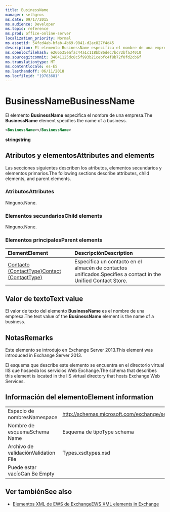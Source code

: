 ```yaml
---
title: BusinessName
manager: sethgros
ms.date: 09/17/2015
ms.audience: Developer
ms.topic: reference
ms.prod: office-online-server
localization_priority: Normal
ms.assetid: 54fcd4ab-bfab-4b69-9841-d2ac827f4d45
description: El elemento BusinessName especifica el nombre de una empresa.
ms.openlocfilehash: e266535eafac44a1c118bb86dec7bc72bfa34010
ms.sourcegitcommit: 34041125dc8c5f993b21cebfc4f8b72f0fd2cb6f
ms.translationtype: MT
ms.contentlocale: es-ES
ms.lasthandoff: 06/11/2018
ms.locfileid: "19763681"
---
```

# <a name="businessname"></a><span data-ttu-id="9ee66-103">BusinessName</span><span class="sxs-lookup"><span data-stu-id="9ee66-103">BusinessName</span></span>

<span data-ttu-id="9ee66-104">El elemento **BusinessName** especifica el nombre de una empresa.</span><span class="sxs-lookup"><span data-stu-id="9ee66-104">The **BusinessName** element specifies the name of a business.</span></span> 
  
```XML
<BusinessName></BusinessName>
```

 <span data-ttu-id="9ee66-105">**string**</span><span class="sxs-lookup"><span data-stu-id="9ee66-105">**string**</span></span>
## <a name="attributes-and-elements"></a><span data-ttu-id="9ee66-106">Atributos y elementos</span><span class="sxs-lookup"><span data-stu-id="9ee66-106">Attributes and elements</span></span>

<span data-ttu-id="9ee66-107">Las secciones siguientes describen los atributos, elementos secundarios y elementos primarios.</span><span class="sxs-lookup"><span data-stu-id="9ee66-107">The following sections describe attributes, child elements, and parent elements.</span></span>
  
### <a name="attributes"></a><span data-ttu-id="9ee66-108">Atributos</span><span class="sxs-lookup"><span data-stu-id="9ee66-108">Attributes</span></span>

<span data-ttu-id="9ee66-109">Ninguno.</span><span class="sxs-lookup"><span data-stu-id="9ee66-109">None.</span></span>
  
### <a name="child-elements"></a><span data-ttu-id="9ee66-110">Elementos secundarios</span><span class="sxs-lookup"><span data-stu-id="9ee66-110">Child elements</span></span>

<span data-ttu-id="9ee66-111">Ninguno.</span><span class="sxs-lookup"><span data-stu-id="9ee66-111">None.</span></span>
  
### <a name="parent-elements"></a><span data-ttu-id="9ee66-112">Elementos principales</span><span class="sxs-lookup"><span data-stu-id="9ee66-112">Parent elements</span></span>

|<span data-ttu-id="9ee66-113">**Element**</span><span class="sxs-lookup"><span data-stu-id="9ee66-113">**Element**</span></span>|<span data-ttu-id="9ee66-114">**Descripción**</span><span class="sxs-lookup"><span data-stu-id="9ee66-114">**Description**</span></span>|
|:-----|:-----|
|[<span data-ttu-id="9ee66-115">Contacto (ContactType)</span><span class="sxs-lookup"><span data-stu-id="9ee66-115">Contact (ContactType)</span></span>](contact-contacttype.md) <br/> |<span data-ttu-id="9ee66-116">Especifica un contacto en el almacén de contactos unificados.</span><span class="sxs-lookup"><span data-stu-id="9ee66-116">Specifies a contact in the Unified Contact Store.</span></span>  <br/> |
   
## <a name="text-value"></a><span data-ttu-id="9ee66-117">Valor de texto</span><span class="sxs-lookup"><span data-stu-id="9ee66-117">Text value</span></span>

<span data-ttu-id="9ee66-118">El valor de texto del elemento **BusinessName** es el nombre de una empresa.</span><span class="sxs-lookup"><span data-stu-id="9ee66-118">The text value of the **BusinessName** element is the name of a business.</span></span> 
  
## <a name="remarks"></a><span data-ttu-id="9ee66-119">Notas</span><span class="sxs-lookup"><span data-stu-id="9ee66-119">Remarks</span></span>

<span data-ttu-id="9ee66-120">Este elemento se introdujo en Exchange Server 2013.</span><span class="sxs-lookup"><span data-stu-id="9ee66-120">This element was introduced in Exchange Server 2013.</span></span>
  
<span data-ttu-id="9ee66-121">El esquema que describe este elemento se encuentra en el directorio virtual IIS que hospeda los servicios Web Exchange.</span><span class="sxs-lookup"><span data-stu-id="9ee66-121">The schema that describes this element is located in the IIS virtual directory that hosts Exchange Web Services.</span></span>
  
## <a name="element-information"></a><span data-ttu-id="9ee66-122">Información del elemento</span><span class="sxs-lookup"><span data-stu-id="9ee66-122">Element information</span></span>

|||
|:-----|:-----|
|<span data-ttu-id="9ee66-123">Espacio de nombres</span><span class="sxs-lookup"><span data-stu-id="9ee66-123">Namespace</span></span>  <br/> |http://schemas.microsoft.com/exchange/services/2006/types  <br/> |
|<span data-ttu-id="9ee66-124">Nombre de esquema</span><span class="sxs-lookup"><span data-stu-id="9ee66-124">Schema Name</span></span>  <br/> |<span data-ttu-id="9ee66-125">Esquema de tipo</span><span class="sxs-lookup"><span data-stu-id="9ee66-125">Type schema</span></span>  <br/> |
|<span data-ttu-id="9ee66-126">Archivo de validación</span><span class="sxs-lookup"><span data-stu-id="9ee66-126">Validation File</span></span>  <br/> |<span data-ttu-id="9ee66-127">Types.xsd</span><span class="sxs-lookup"><span data-stu-id="9ee66-127">types.xsd</span></span>  <br/> |
|<span data-ttu-id="9ee66-128">Puede estar vacío</span><span class="sxs-lookup"><span data-stu-id="9ee66-128">Can Be Empty</span></span>  <br/> ||
   
## <a name="see-also"></a><span data-ttu-id="9ee66-129">Ver también</span><span class="sxs-lookup"><span data-stu-id="9ee66-129">See also</span></span>



- [<span data-ttu-id="9ee66-130">Elementos XML de EWS de Exchange</span><span class="sxs-lookup"><span data-stu-id="9ee66-130">EWS XML elements in Exchange</span></span>](ews-xml-elements-in-exchange.md)

